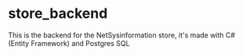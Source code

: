 # store_backend
This is the backend for the NetSysinformation store, it's made with C#(Entity Framework) and Postgres SQL
